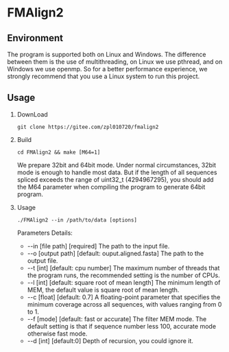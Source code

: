 # FMAlign2

## Environment

The program is supported both on Linux and Windows. The difference between them is the use of multithreading, on Linux we use pthread, and on Windows we use openmp. So for a better performance experience, we strongly recommend that you use a Linux system to run this project.

## Usage

1. DownLoad

   ```shell
   git clone https://gitee.com/zpl010720/fmalign2
   ```

2. Build

   ```shell
   cd FMAlign2 && make [M64=1]
   ```

   We prepare 32bit  and 64bit mode. Under normal circumstances, 32bit mode is enough to handle most data. But if the length of all sequences spliced exceeds the range of uint32_t (4294967295), you should add the M64 parameter when compiling the program to generate 64bit program.

3. Usage

   ```shell
   ./FMAlign2 --in /path/to/data [options]
   ```

   Parameters Details:

   - --in [file path] [required] The path to the input file.
   - --o [output path] [default: ouput.aligned.fasta] The path to the output file.
   - --t [int] [default: cpu number]  The maximum number of threads that the program runs, the recommended setting is the number of CPUs.
   - --l [int] [default: square root of mean length] The minimum length of MEM, the default value is square root of mean length.
   - --c [float] [default: 0.7] A floating-point parameter that specifies the minimum coverage across all sequences, with values ranging from 0 to 1.
   - --f [mode] [default: fast or accurate] The filter MEM mode. The default setting is that if sequence number less 100, accurate mode otherwise fast mode.
   - --d [int] [default:0] Depth of recursion, you could ignore it.

